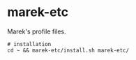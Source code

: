 marek-etc
=========

Marek's profile files.

    # installation
    cd ~ && marek-etc/install.sh marek-etc/


